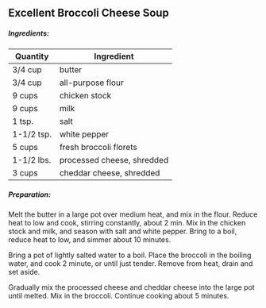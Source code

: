 

## Excellent Broccoli Cheese Soup

##### Ingredients:
Quantity        |    Ingredient
--------------- | -------------------------------------
3/4 cup         | butter
3/4 cup         | all-purpose flour
9 cups          | chicken stock
9 cups          | milk
1 tsp.          | salt
1-1/2 tsp.      | white pepper
5 cups          | fresh broccoli florets
1-1/2 lbs.      | processed cheese, shredded
3 cups          | cheddar cheese, shredded

##### Preparation:
Melt the butter in a large pot over medium heat, and mix in the flour.  Reduce
heat to low and cook, stirring constantly, about 2 min.  Mix in the chicken stock
and milk, and season with salt and white pepper.  Bring to a boil, reduce heat
to low, and simmer about 10 minutes.

Bring a pot of lightly salted water to a boil.  Place the broccoli in the
boiling water, and cook 2 minute, or until just tender. Remove from heat, drain
and set aside.

Gradually mix the processed cheese and cheddar cheese into the large pot until
melted.  Mix in the broccoli.  Continue cooking about 5 minutes.
